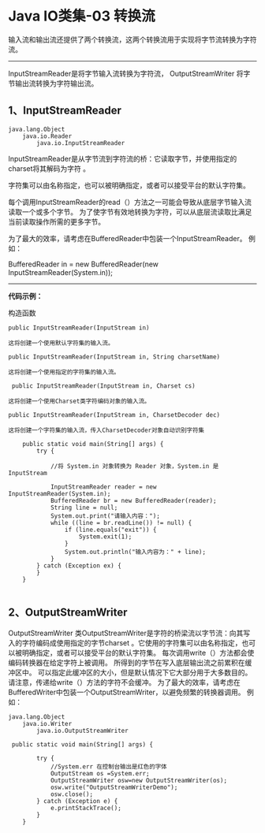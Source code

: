 # Java IO类集-03 转换流


输入流和输出流还提供了两个转换流，这两个转换流用于实现将字节流转换为字符流。

---

InputStreamReader是将字节输入流转换为字符流，
OutputStreamWriter 将字节输出流转换为字符输出流。

## 1、InputStreamReader

```
java.lang.Object 
    java.io.Reader 
        java.io.InputStreamReader 
```

InputStreamReader是从字节流到字符流的桥：它读取字节，并使用指定的charset将其解码为字符 。 

字符集可以由名称指定，也可以被明确指定，或者可以接受平台的默认字符集。 

每个调用InputStreamReader的read（）方法之一可能会导致从底层字节输入流读取一个或多个字节。 为了使字节有效地转换为字符，可以从底层流读取比满足当前读取操作所需的更多字节。 

为了最大的效率，请考虑在BufferedReader中包装一个InputStreamReader。 例如： 

  BufferedReader in  = new BufferedReader(new InputStreamReader(System.in)); 
   
---

**代码示例：**

构造函数


```
public InputStreamReader(InputStream in)

这将创建一个使用默认字符集的输入流。

public InputStreamReader(InputStream in, String charsetName)

这将创建一个使用指定的字符集的输入流。

 public InputStreamReader(InputStream in, Charset cs)

这将创建一个使用Charset类字符编码对象的输入流。

public InputStreamReader(InputStream in, CharsetDecoder dec)

这将创建一个字符集的输入流，传入CharsetDecoder对象自动识别字符集

```


```
    public static void main(String[] args) {
        try {
            
            //将 System.in 对象转换为 Reader 对象，System.in 是InputStream
            
            InputStreamReader reader = new InputStreamReader(System.in);
            BufferedReader br = new BufferedReader(reader);
            String line = null;
            System.out.print("请输入内容：");
            while ((line = br.readLine()) != null) {
                if (line.equals("exit")) {
                    System.exit(1);
                }
                System.out.println("输入内容为：" + line);
            }
        } catch (Exception ex) {
        }
    }
    
```

## 2、OutputStreamWriter

OutputStreamWriter 类OutputStreamWriter是字符的桥梁流以字节流：向其写入的字符编码成使用指定的字节charset 。它使用的字符集可以由名称指定，也可以被明确指定，或者可以接受平台的默认字符集。 每次调用write（）方法都会使编码转换器在给定字符上被调用。 所得到的字节在写入底层输出流之前累积在缓冲区中。 可以指定此缓冲区的大小，但是默认情况下它大部分用于大多数目的。 请注意，传递给write（）方法的字符不会缓冲。 
为了最大的效率，请考虑在BufferedWriter中包装一个OutputStreamWriter，以避免频繁的转换器调用。 例如： 


```
java.lang.Object 
    java.io.Writer 
        java.io.OutputStreamWriter 
```



```
 public static void main(String[] args) {

        try {
            //System.err 在控制台输出是红色的字体
            OutputStream os =System.err;
            OutputStreamWriter osw=new OutputStreamWriter(os);
            osw.write("OutputStreamWriterDemo");
            osw.close();
        } catch (Exception e) {
            e.printStackTrace();
        }
    }


```
